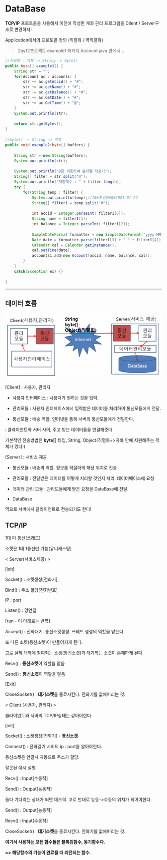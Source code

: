 # DataBase

**TCP/IP** 프로토콜을 사용해서 이전에 작성한 계좌 관리 프로그램을 Client / Server구조로 변경하자!

Application에서의 프로토콜 정의 (직렬화 / 역직렬화)

> Day12프로젝트
> example1 패키지
> Account.java 안에서...

```java
//직렬화 : 객체 -> String -> byte[]
public byte[] example1() {
    String str = "";
    for(Account ac : accounts) {
        str += ac.getAccid() + "#";
        str += ac.getName() + "#";
        str += ac.getBalance() + "#";
        str += ac.GetDate() + "#";
        str += ac.GetTime() + "@";
    }
    System.out.println(str);

    return str.getBytes();
}

//byte[] -> String -> 객체
public void example2(byte[] buffers) {

    String str = new String(buffers);
    System.out.println(str);

    System.out.println("@를 이용하여 문자열 자르기");
    String[] filter = str.split("@");
    System.out.println("저장개수 : " + filter.length);
    try {
        for(String temp : filter) {
            System.out.println(temp);//10#홍길동#0#2021-01-22
            String[] filter1 = temp.split("#");

            int accid = Integer.parseInt( filter1[0]);
            String name = filter1[1];
            int balance = Integer.parseInt( filter1[2]);

            SimpleDateFormat formatter = new SimpleDateFormat("yyyy-MM-dd hh:mm:ss");				
            Date date = formatter.parse(filter1[3] + " " + filter1[4]);
            Calendar cal = Calendar.getInstance();
            cal.setTime(date);
            accounts1.add(new Account(accid, name, balance, cal));				
        }			
    }
    catch(Exception ex) {}

}
```



-----

## 데이터 흐름

![image-20210223091944452](md-images/image-20210223091944452.png)



[Client] : 사용자, 관리자

- 사용자 인터페이스 : 사용자가 원하는 것을 입력.

- 관리모듈 : 사용자 인터페이스에서 입력받은 데이터를 처리하여 통신모듈에게 전달.

- 통신모듈 : 배송 역할. 인터넷을 통해 서버의 통신모듈에게 전달한다. 



<Internet> : 클라이언트와 서버 사이, 주고 받는 데이터들을 연결해준다

기본적인 전송방법은 **byte[]** 타입, String, Object(직렬화=>자바 안에 지원해주는 객체가 있다!)



[Server] : 서비스 제공

- 통신모듈 : 배송의 역할. 정보를 적절하게 해당 위치로 전송

- 관리모듈 : 전달받은 데이터를 어떻게 처리할 것인지 처리. 데이터베이스에 요청

- 데이터 관리 모듈 : 관리모듈에게 받은 요청을 DataBase에 전달.

- DataBase



역으로 서버에서 클라이언트로 전송되기도 한다!



## TCP/IP

1대 다 통신(쓰레드) 

소켓은 1대 1통신만 가능(유니캐스팅)

< Server(서비스제공) >

[init]

Socket() : 소켓생성[전화기]

Bind() : 주소 할당[전화번호]

IP : port

Listen() : 망연결

[run - 이 아래로는 반복]

Accept() : 전화대기. 통신소켓생성. 쓰레드 생성의 역할을 맡는다. 

또 다른 소켓(통신소켓)이 만들어지게 된다.

고로 실제 대화에 참여되는 소켓(통신소캣)과 대기되는 소켓이 존재하게 된다. 

Recv() : **통신소켓**이 역할을 맡음

Send() : **통신소켓**이 역할을 맡음

[Exit]

CloseSocket() : **대기소켓**을 종료시킨다. 전화기를 없애버리는 것. 



< Client (사용자, 관리자) >

클라이언트와 서버의 TCP/IP상태는 같아야한다.

[init]

Socket() : 소켓생성[전화기] - **통신소켓**

Connect() : 전화걸기 서버의 ip : port를 알아야한다. 

통신소켓은 연결시 자동으로 주소가 할당.



잘못된 예시 설명

Recv() : Input[수동적]

Send() : Output[능동적]

둘다 기다리는 상태가 되면 데드락. 고로 반대로 능동->수동의 위치가 되어야한다.



Send() : Output[능동적]

Recv() : Input[수동적]

CloseSocket() : **대기소켓**을 종료시킨다. 전화기를 없애버리는 것. 



**여기서 사용하는 모든 함수들은 블록킹함수, 동기함수다.**

**=> 해당함수의 기능이 완료될 때 리턴되는 함수.**